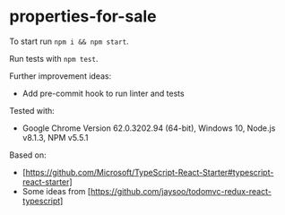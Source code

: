 # properties-for-sale

To start run `npm i && npm start`.

Run tests with `npm test`.

Further improvement ideas:
- Add pre-commit hook to run linter and tests

Tested with:
- Google Chrome Version 62.0.3202.94 (64-bit), Windows 10, Node.js v8.1.3, NPM v5.5.1

Based on:
- [https://github.com/Microsoft/TypeScript-React-Starter#typescript-react-starter]
- Some ideas from [https://github.com/jaysoo/todomvc-redux-react-typescript]
